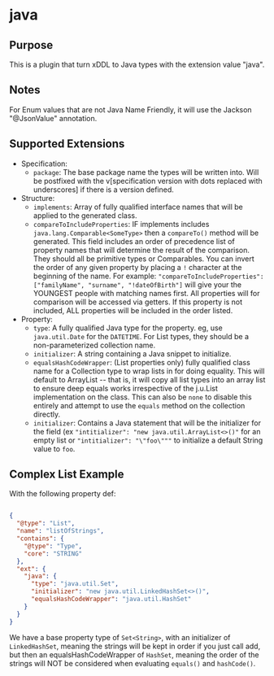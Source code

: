 java
=====

Purpose
-------

This is a plugin that turn xDDL to Java types with the extension value "java".

Notes
-----

For Enum values that are not Java Name Friendly, it will use the Jackson "@JsonValue"
annotation.

Supported Extensions
--------------------

 * Specification:
    * ``package``: The base package name the types will be written into. Will be postfixed
      with the v[specification version with dots replaced with underscores] if there is a version defined.
 * Structure:
    * ``implements``: Array of fully qualified interface names that will be 
    applied to the generated class.
    * ``compareToIncludeProperties``: IF implements includes ``java.lang.Comparable<SomeType>`` then a
      ``compareTo()`` method will be generated. This field includes an order of precedence list of property
      names that will determine the result of the comparison. They should all be primitive types or Comparables.
      You can invert the order of any given property by placing a ``!`` character at the beginning of the name. For
      example: ``"compareToIncludeProperties":["familyName", "surname", "!dateOfBirth"]`` will give your the YOUNGEST
      people with matching names first. All properties will for comparison will be accessed via getters.
      If this property is not included, ALL properties will be included in the order listed.
 * Property:
    * ``type``: A fully qualified Java type for the property. eg, use ``java.util.Date`` for 
      the ``DATETIME``. For List types, they should be a non-parameterized collection name.
    * ``initializer``: A string containing a Java snippet to initialize.
    * ``equalsHashCodeWrapper``: (List properties only) fully qualified class name for a Collection
        type to wrap lists in for doing equality. This will default to ArrayList -- that is, it will
        copy all list types into an array list to ensure deep equals works irrespective of the j.u.List
        implementation on the class. This can also be ``none`` to disable this entirely and attempt to
        use the ``equals`` method on the collection directly.
    * ``initializer``:  Contains a Java statement that will be the initializer for the field
        (ex ``"intitializer": "new java.util.ArrayList<>()"`` for an empty list or ``"intitializer": "\"foo\"""``
        to initialize a default String value to ``foo``.
        
Complex List Example
--------------------

With the following property def:
```json

{
  "@type": "List",
  "name": "listOfStrings",
  "contains": {
    "@type": "Type",
    "core": "STRING"
  },
  "ext": {
    "java": {
      "type": "java.util.Set",
      "initializer": "new java.util.LinkedHashSet<>()",
      "equalsHashCodeWrapper": "java.util.HashSet"
    }
  }
}
```

We have a base property type of ``Set<String>``, with an initializer of ``LinkedHashSet``, meaning the
strings will be kept in order if you just call add, but then an equalsHashCodeWrapper of ``HashSet``,
meaning the order of the strings will NOT be considered when evaluating ``equals()`` and ``hashCode()``.